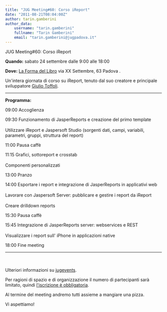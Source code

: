 ```yaml
---
title: "JUG Meeting#60: Corso iReport"
date: "2011-08-21T08:04:00Z"
author: tarin.gamberini
author_data:
    username: "tarin.gamberini"
    fullname: "Tarin Gamberini"
    email: "tarin.gamberini@jugpadova.it"
---
```


JUG Meeting\#60: Corso iReport

**Quando:** sabato 24 settembre dalle 9:00 alle 18:00

**Dove:** <a href="http://www.laformadelibro.it/dove-siamo/">La Forma
del Libro</a> via XX Settembre, 63 Padova .

Un'intera giornata di corso su iReport, tenuto dal suo creatore e
principale sviluppatore <a href="mailto:giulio@jaspersoft.com">Giulio
Toffoli</a>.

  ---------------- -------------------------------------------------------------------------------------------------------------------
  **Programma:**   

  09:00            Accoglienza

  09:30            Funzionamento di JasperReports e creazione del primo template<br />\
                   Utilizzare iReport e Jaspersoft Studio (sorgenti dati, campi, variabili, parametri, gruppi, struttura del report)

  11:00            Pausa caffè

  11:15            Grafici, sottoreport e crosstab<br />\
                   Componenti personalizzati

  13:00            Pranzo

  14:00            Esportare i report e integrazione di JasperReports in applicativi web<br />\
                   Lavorare con Jaspersoft Server: pubblicare e gestire i report da iReport<br />\
                   Creare drilldown reports

  15:30            Pausa caffè

  15:45            Integrazione di JasperReports server: webservices e REST<br />\
                   Visualizzare i report sull' iPhone in applicazioni native

  18:00            Fine meeting
  ---------------- -------------------------------------------------------------------------------------------------------------------

<br/>\
Ulteriori informazioni su
<a href="http://www.jugevents.org/jugevents/event/37450">jugevents</a>.

Per ragioni di spazio e di organizzazione il numero di partecipanti sarà
limitato, quindi
<a href="http://www.jugevents.org/jugevents/event/registration.form?event.id=37450">l'iscrizione
è obbligatoria</a>.

Al termine del meeting andremo tutti assieme a mangiare una pizza.

Vi aspettiamo!
